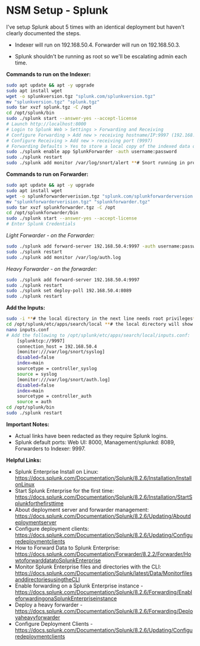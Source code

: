 # NSM Setup - Splunk
I've setup Splunk about 5 times with an identical deployment but haven't clearly documented the steps.   


- Indexer will run on 192.168.50.4. Forwarder will run on 192.168.50.3. 

- Splunk shouldn't be running as root so we'll be escalating admin each time. 

**Commands to run on the Indexer:**
```bash
sudo apt update && apt -y upgrade 
sudo apt install wget
wget -o splunkversion.tgz "splunk.com/splunkversion.tgz" 
mv "splunkversion.tgz" "splunk.tgz"
sudo tar xvzf splunk.tgz -C /opt
cd /opt/splunk/bin
sudo ./splunk start --answer-yes --accept-license
# Launch http://localhost:8000
# Login to Splunk Web > Settings > Forwarding and Receiving
# Configure Forwarding > Add new > receiving hostname/IP:9997 (192.168.50.4:9997) 
# Configure Receiving > Add new > receiving port (9997) 
# Forwarding Defaults > Yes to store a local copy of the indexed data on the forwarder
sudo ./splunk enable app SplunkForwarder -auth username:password
sudo ./splunk restart
sudo ./splunk add monitor /var/log/snort/alert **# Snort running in promiscuous mode on the monitor**
```

    
**Commands to run on Forwarder:** 
```bash 
sudo apt update && apt -y upgrade 
sudo apt install wget
wget -o splunkforwarderverision.tgz "splunk.com/splunkforwarderversion.tgz"
mv "splunkforwarderverision.tgz" "splunkforwarder.tgz"
sudo tar xvzf splunkforwarder.tgz -C /opt
cd /opt/splunkforwarder/bin
sudo ./splunk start --answer-yes --accept-license
# Enter Splunk Credentials
```

_Light Forwarder - on the Forwarder:_
```bash
sudo ./splunk add forward-server 192.168.50.4:9997 -auth username:password
sudo ./splunk restart
sudo ./splunk add monitor /var/log/auth.log
```

_Heavy Forwarder - on the forwarder:_
```bash
sudo ./splunk add forward-server 192.168.50.4:9997
sudo ./splunk restart
sudo ./splunk set deploy-poll 192.168.50.4:8089
sudo ./splunk restart
```

      
**Add the Inputs:**
```bash
sudo -i **# the local directory in the next line needs root privileges**
cd /opt/splunk/etc/apps/search/local **# the local directory will show up when you start forwarding a file**
nano inputs.conf 
# Add the following to /opt/splunk/etc/apps/search/local/inputs.conf:
    [splunktcp://9997]
    connection_host = 192.168.50.4
    [monitor:///var/log/snort/syslog]
    disabled=false
    index=main
    sourcetype = controller_syslog
    source = syslog
    [monitor:///var/log/snort/auth.log]
    disabled=false
    index=main
    sourcetype = controller_auth
    source = auth
cd /opt/splunk/bin
sudo ./splunk restart
```


**Important Notes:**
- Actual links have been redacted as they require Splunk logins. 
- Splunk default ports: Web UI: 8000, Management/splunkd: 8089, Forwarders to Indexer: 9997.



**Helpful Links:**
- Splunk Enterprise Install on Linux: https://docs.splunk.com/Documentation/Splunk/8.2.6/Installation/InstallonLinux
- Start Splunk Enterprise for the first time: https://docs.splunk.com/Documentation/Splunk/8.2.6/Installation/StartSplunkforthefirsttime
- About deployment server and forwarder management: https://docs.splunk.com/Documentation/Splunk/8.2.6/Updating/Aboutdeploymentserver
- Configure deployment clients: https://docs.splunk.com/Documentation/Splunk/8.2.6/Updating/Configuredeploymentclients
- How to Forward Data to Splunk Enterprise: https://docs.splunk.com/Documentation/Forwarder/8.2.2/Forwarder/HowtoforwarddatatoSplunkEnterprise
- Monitor Splunk Enterprise files and directories with the CLI: https://docs.splunk.com/Documentation/Splunk/latest/Data/MonitorfilesanddirectoriesusingtheCLI
- Enable forwarding on a Splunk Enterprise instance -https://docs.splunk.com/Documentation/Splunk/8.2.6/Forwarding/EnableforwardingonaSplunkEnterpriseinstance
- Deploy a  heavy forwarder - https://docs.splunk.com/Documentation/Splunk/8.2.6/Forwarding/Deployaheavyforwarder
- Configure Deployment Clients - https://docs.splunk.com/Documentation/Splunk/8.2.6/Updating/Configuredeploymentclients 

